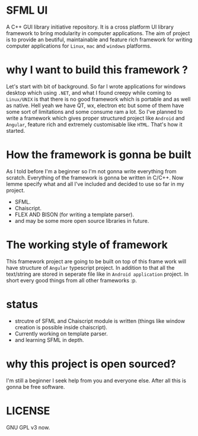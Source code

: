 # SFML UI
A C++ GUI library initiative repository. It is a cross platform UI library framework to bring modularity in computer applications. The aim of project is to provide an beutiful, maintainable and feature rich framework for writing computer applications for `Linux`, `mac` and `windows` platforms.

# why I want to build this framework ?
Let's start with bit of background. So far I wrote applications for windows desktop which using `.NET`, and what I found creepy while coming to `Linux/UNIX` is that there is no good framework which is portable and as well as native. Hell yeah we have QT, wx, electron etc but some of them have some sort of limitations and some consume ram a lot. So I've planned to write a framework which gives proper structured project like `Android` and `Angular`, feature rich and extremely customisable like `HTML`. That's how it started.

# How the framework is gonna be built
As I told before I'm a beginner so I'm not gonna write everything from scratch. Everything of the framework is gonna be written in C/C++. Now lemme specify what and all I've included and decided to use so far in my project.
  - SFML.
  - Chaiscript.
  - FLEX AND BISON (for writing a template parser).
  - and may be some more open source libraries in future.

# The working style of framework
This framework project are going to be built on top of this frame work will have structure of `Angular` typescript project. In addition to that all the text/string are stored in seperate file like in `Android application` project. In short every good things from all other frameworks :p.

# status 
  - strcutre of SFML and Chaiscript module is written (things like window creation is possible inside chaiscript).
  - Currently working on template parser.
  - and learning SFML in depth.

# why this project is open sourced?
I'm still a beginner I seek help from you and everyone else. After all this is gonna be free software.

# LICENSE
GNU GPL v3 now.

